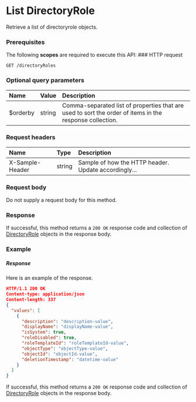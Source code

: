 # List DirectoryRole

Retrieve a list of directoryrole objects.
### Prerequisites
The following **scopes** are required to execute this API: ### HTTP request
<!-- { "blockType": "ignored" } -->
```http
GET /directoryRoles
```
### Optional query parameters
|Name|Value|Description|
|:---------------|:--------|:-------|
|$orderby|string|Comma-separated list of properties that are used to sort the order of items in the response collection.|

### Request headers
| Name       | Type | Description|
|:-----------|:------|:----------|
| X-Sample-Header  | string  | Sample of how the HTTP header. Update accordingly...|

### Request body
Do not supply a request body for this method.
### Response
If successful, this method returns a `200 OK` response code and collection of [DirectoryRole](../resources/directoryrole.md) objects in the response body.
### Example
##### Response
Here is an example of the response.
<!-- {
  "blockType": "response",
  "truncated": false,
  "@odata.type": "directoryroles"
} -->
```json
HTTP/1.1 200 OK
Content-type: application/json
Content-length: 337
{
  "values": [
    {
      "description": "description-value",
      "displayName": "displayName-value",
      "isSystem": true,
      "roleDisabled": true,
      "roleTemplateId": "roleTemplateId-value",
      "objectType": "objectType-value",
      "objectId": "objectId-value",
      "deletionTimestamp": "datetime-value"
    }
  ]
}
```
If successful, this method returns a `200 OK` response code and collection of [DirectoryRole](../resources/directoryrole.md) objects in the response body.

<!-- uuid: a0cd3390-25d5-4a06-9089-49f44583862f
2015-10-15 04:04:55 UTC -->
<!-- {
  "type": "#page.annotation",
  "description": "List DirectoryRole",
  "keywords": "",
  "section": "documentation",
  "tocPath": ""
}-->